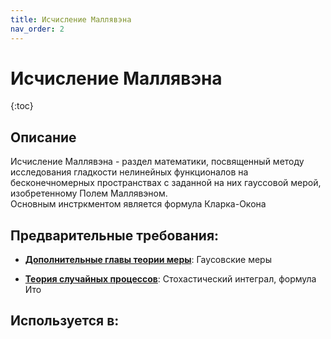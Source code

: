 ```yaml
---
title: Исчисление Маллявэна
nav_order: 2
---
```


# Исчисление Маллявэна


{:toc}

## Описание 
Исчисление Маллявэна - раздел математики, посвященный методу исследования гладкости
нелинейных функционалов на бесконечномерных пространствах с заданной на них гауссовой мерой, изобретенному Полем Маллявэном.  
Основным инстркментом является формула Кларка-Окона 


## Предварительные требования:

- **[Дополнительные главы теории меры](measure_theory.md)**: Гаусовские меры


- **[Теория случайных процессов](stochastic_processes.md)**: Стохастический интеграл, формула Ито



## Используется в:
